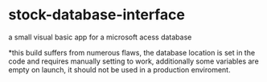 # stock-database-interface
a small visual basic app for a microsoft acess database


*this build suffers from numerous flaws, the database location is set in the code and requires manually setting to work, additionally some variables are empty on launch, it should not be used in a production enviroment.
